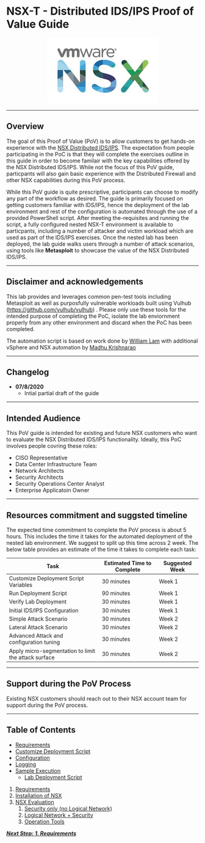 # NSX-T - Distributed IDS/IPS Proof of Value Guide

<p align="center">
  <img width="292" height="172" src="docs/assets/images/NSX_Logo.jpeg">
</p>

---
## Overview
The goal of this Proof of Value (PoV) is to allow customers to get hands-on experience with the [NSX Distributed IDS/IPS](https://www.vmware.com/products/nsx-distributed-ids-ips.html). The expectation from people participating in the PoC is that they will complete the exercises outline in this guide in order to become familair with the key capabilities offered by the NSX Distributed IDS/IPS. While not the focus of this PoV guide, particpants will also gain basic experience with the Distributed Firewall and other NSX capabilities during this PoV process. 

While this PoV guide is quite prescriptive, participants can choose to modify any part of the workflow as desired. The guide is primarily focused on getting customers familiar with IDS/IPS, hence the deployment of the lab environment and rest of the configuration is automated through the use of a provided PowerShell script. After meeting the-requisites and running the script, a fully configured nested NSX-T environment is available to particpants, including a number of attacker and victim workload which are used as part of the IDS/IPS exercises. Once the nested lab has been deployed, the lab guide walks users through a number of attack scenarios, using tools like **Metasploit** to showcase the value of the NSX Distributed IDS/IPS.


---
## Disclaimer and acknowledgements
This lab provides and leverages common pen-test tools including Metasploit as well as purposfully vulnerable workloads built using Vulhub (https://github.com/vulhub/vulhub) . Please only use these tools for the intended purpose of completing the PoC, isolate the lab enviornment properly from any other environment and discard when the PoC has been completed.

The automation script is based on work done by [William Lam](https://github.com/lamw) with additional vSphere and NSX automation by [Madhu Krishnarao](https://github.com/madhukark)

---
## Changelog

* **07/8/2020**
  * Intial partial draft of the guide

---
## Intended Audience
This PoV guide is intended for existing and future NSX customers who want to evaluate the NSX Distributed IDS/IPS functionality. Ideally, this PoC involves people covring these roles:

* CISO Representative
* Data Center Infrastructure Team
* Network Architects
* Security Architects
* Security Operations Center Analyst
* Enterprise Applicatoin Owner

---
## Resources commitment and suggsted timeline
The expected time commitment to complete the PoV process is about 5 hours. This includes the time it takes for the automated deployment of the nested lab environment. We suggest to split up this time across 2 week. The below table provides an estimate of the time it takes to complete each task:

| Task  | Estimated Time to Complete | Suggested Week | 
| ------------- | ------------- | ------------- |
| Customize Deployment Script Variables  | 30 minutes  | Week 1 | 
| Run Deployment Script  | 90 minutes | Week 1 | 
| Verify Lab Deployment  | 30 minutes | Week 1 | 
| Initial IDS/IPS Configuration  | 30 minutes | Week 1 | 
| Simple Attack Scenario | 30 minutes | Week 2 | 
| Lateral Attack Scenario | 30 minutes | Week 2 | 
| Advanced Attack and configuration tuning | 30 minutes | Week 2 | 
| Apply micro-segmentation to limit the attack surface | 30 minutes | Week 2 | 

---
## Support during the PoV Process

Existing NSX customers should reach out to their NSX account team for support during the PoV process.

---
## Table of Contents
* [Requirements](/docs/1-Requirements.md)
* [Customize Deployment Script](/docs/2-CustomizeScript.md)
* [Configuration](#configuration)
* [Logging](#logging)
* [Sample Execution](#sample-execution)
    * [Lab Deployment Script](#lab-deployment-script)

1. [Requirements](/docs/1-Requirements.md)
1. [Installation of NSX](/docs/2-Installation.md)
1. [NSX Evaluation](/docs/3-NSX-Evaluation.md)
   1. [Security only (no Logical Network)](/docs/3.1-Security-Only.md)
   1. [Logical Network + Security](/docs/3.2-LogicalNetwork-Security.md)
   1. [Operation Tools](/docs/3.3-Operation-Tools.md)



[***Next Step: 1. Requirements***](docs/1-Requirements.md)
